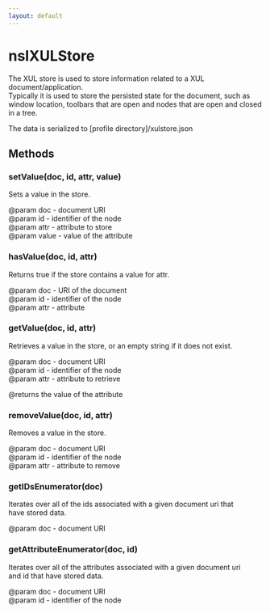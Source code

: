 ```yaml
---
layout: default
---
```


# nsIXULStore #
  
The XUL store is used to store information related to a XUL document/application.  
Typically it is used to store the persisted state for the document, such as  
window location, toolbars that are open and nodes that are open and closed in a tree.  
  
The data is serialized to [profile directory]/xulstore.json  
  

## Methods ##

### setValue(doc, id, attr, value) ###
  
Sets a value in the store.  
  
@param doc - document URI  
@param id - identifier of the node  
@param attr - attribute to store  
@param value - value of the attribute  
  

### hasValue(doc, id, attr) ###
  
Returns true if the store contains a value for attr.  
  
@param doc - URI of the document  
@param id - identifier of the node  
@param attr - attribute  
  

### getValue(doc, id, attr) ###
  
Retrieves a value in the store, or an empty string if it does not exist.  
  
@param doc - document URI  
@param id - identifier of the node  
@param attr - attribute to retrieve  
  
@returns the value of the attribute  
  

### removeValue(doc, id, attr) ###
  
Removes a value in the store.  
  
@param doc - document URI  
@param id - identifier of the node  
@param attr - attribute to remove  
  

### getIDsEnumerator(doc) ###
  
Iterates over all of the ids associated with a given document uri that  
have stored data.  
  
@param doc - document URI  
  

### getAttributeEnumerator(doc, id) ###
  
Iterates over all of the attributes associated with a given document uri  
and id that have stored data.  
  
@param doc - document URI  
@param id - identifier of the node  
  
